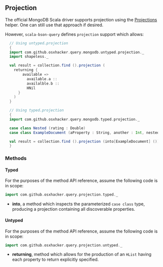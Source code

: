 ## Projection

The official MongoDB Scala driver supports projection using the [Projections](https://mongodb.github.io/mongo-java-driver/4.5/apidocs/mongodb-driver-core/com/mongodb/client/model/Projections.html) helper.  One can still use that approach if desired.

However, `scala-bson-query` defines `projection` support which allows:

```scala
  // Using untyped.projection
  {
  import com.github.osxhacker.query.mongodb.untyped.projection._
  import shapeless._

  val result = collection.find ().projection (
    returning {
        available =>
          available.a ::
          availalble.b ::
          HNil
      }
    )
  }

  // Using typed.projection
  {
  import com.github.osxhacker.query.mongodb.typed.projection._

  case class Nested (rating : Double)
  case class ExampleDocument (aProperty : String, another : Int, nested : Nested)

  val result = collection.find ().projection (into[ExampleDocument] ())
  }
```

### Methods

#### Typed

For the purposes of the method API reference, assume the following code is in scope:

```scala
import com.github.osxhacker.query.projection.typed._
```

* **into**, a method which inspects the parameterized `case class` type, producing a projection containing all discoverable properties.


#### Untyped

For the purposes of the method API reference, assume the following code is in scope:

```scala
import com.github.osxhacker.query.projection.untyped._
```

* **returning**, method which allows for the production of an `HList` having each property to return explicitly specified.


